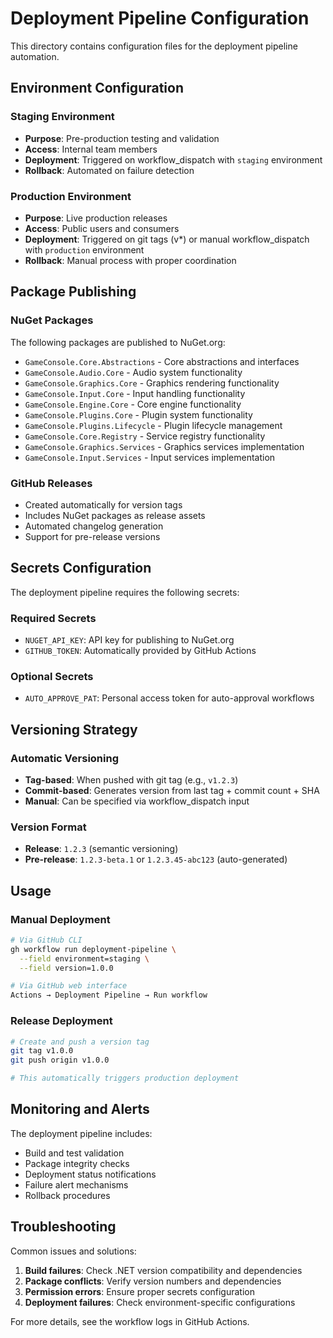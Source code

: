 # Deployment Pipeline Configuration

This directory contains configuration files for the deployment pipeline automation.

## Environment Configuration

### Staging Environment
- **Purpose**: Pre-production testing and validation
- **Access**: Internal team members
- **Deployment**: Triggered on workflow_dispatch with `staging` environment
- **Rollback**: Automated on failure detection

### Production Environment  
- **Purpose**: Live production releases
- **Access**: Public users and consumers
- **Deployment**: Triggered on git tags (v*) or manual workflow_dispatch with `production` environment
- **Rollback**: Manual process with proper coordination

## Package Publishing

### NuGet Packages
The following packages are published to NuGet.org:
- `GameConsole.Core.Abstractions` - Core abstractions and interfaces
- `GameConsole.Audio.Core` - Audio system functionality
- `GameConsole.Graphics.Core` - Graphics rendering functionality  
- `GameConsole.Input.Core` - Input handling functionality
- `GameConsole.Engine.Core` - Core engine functionality
- `GameConsole.Plugins.Core` - Plugin system functionality
- `GameConsole.Plugins.Lifecycle` - Plugin lifecycle management
- `GameConsole.Core.Registry` - Service registry functionality
- `GameConsole.Graphics.Services` - Graphics services implementation
- `GameConsole.Input.Services` - Input services implementation

### GitHub Releases
- Created automatically for version tags
- Includes NuGet packages as release assets
- Automated changelog generation
- Support for pre-release versions

## Secrets Configuration

The deployment pipeline requires the following secrets:

### Required Secrets
- `NUGET_API_KEY`: API key for publishing to NuGet.org
- `GITHUB_TOKEN`: Automatically provided by GitHub Actions

### Optional Secrets
- `AUTO_APPROVE_PAT`: Personal access token for auto-approval workflows

## Versioning Strategy

### Automatic Versioning
- **Tag-based**: When pushed with git tag (e.g., `v1.2.3`)
- **Commit-based**: Generates version from last tag + commit count + SHA
- **Manual**: Can be specified via workflow_dispatch input

### Version Format
- **Release**: `1.2.3` (semantic versioning)
- **Pre-release**: `1.2.3-beta.1` or `1.2.3.45-abc123` (auto-generated)

## Usage

### Manual Deployment
```bash
# Via GitHub CLI
gh workflow run deployment-pipeline \
  --field environment=staging \
  --field version=1.0.0

# Via GitHub web interface
Actions → Deployment Pipeline → Run workflow
```

### Release Deployment
```bash
# Create and push a version tag
git tag v1.0.0
git push origin v1.0.0

# This automatically triggers production deployment
```

## Monitoring and Alerts

The deployment pipeline includes:
- Build and test validation
- Package integrity checks  
- Deployment status notifications
- Failure alert mechanisms
- Rollback procedures

## Troubleshooting

Common issues and solutions:
1. **Build failures**: Check .NET version compatibility and dependencies
2. **Package conflicts**: Verify version numbers and dependencies
3. **Permission errors**: Ensure proper secrets configuration
4. **Deployment failures**: Check environment-specific configurations

For more details, see the workflow logs in GitHub Actions.